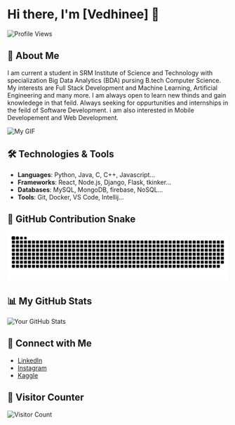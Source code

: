# Hi there, I'm [Vedhinee] 👋

![Profile Views](https://komarev.com/ghpvc/?username=Vedhinee&color=blue)

## 🚀 About Me
I am current a student in SRM Institute of Science and Technology with specialization Big Data Analytics (BDA) pursing B.tech Computer Science. My interests are Full Stack Development and Machine Learning, Artificial Engineering and many more. I am always open to learn new thinds and gain knowledege in that feild. Always seeking for oppurtunities and internships in the feild of Software Development. i am also interested in Mobile Developement and Web Development.


![My GIF](https://media.giphy.com/media/2IudUHdI075HL02Pkk/giphy.gif)

## 🛠️ Technologies & Tools
- **Languages**: Python, Java, C, C++, Javascript... 
- **Frameworks**: React, Node.js, Django, Flask, tkinker...
- **Databases**: MySQL, MongoDB, firebase, NoSQL...
- **Tools**: Git, Docker, VS Code, Intellij...

## 🐍 GitHub Contribution Snake
![snake](https://raw.githubusercontent.com/Platane/snk/output/github-contribution-grid-snake.svg)


## 📊 My GitHub Stats
![Your GitHub Stats](https://github-readme-stats.vercel.app/api?username=Vedhinee&show_icons=true&theme=radical)

## 💼 Connect with Me
- [LinkedIn](www.linkedin.com/in/vedhineenm)
- [Instagram](https://www.instagram.com/vedhinee_/)
- [Kaggle](https://www.kaggle.com/vedhinee)

## 🌟 Visitor Counter
![Visitor Count](https://profile-counter.glitch.me/Vedhinee/count.svg)


